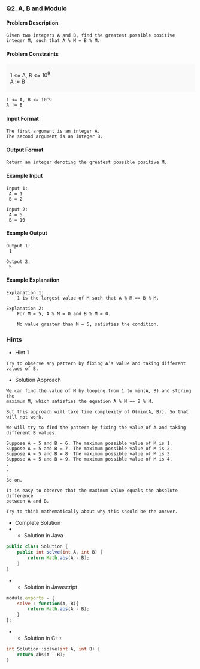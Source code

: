 ### Q2. A, B and Modulo

#### Problem Description
```text
Given two integers A and B, find the greatest possible positive 
integer M, such that A % M = B % M.
```
#### Problem Constraints
<div style="background-color: #f9f9f9; padding: 5px 10px;">
    <p>1 &lt;= A, B &lt;= 10<sup>9</sup><br>
    A != B</p>
</div>

```text
1 <= A, B <= 10^9
A != B
```
#### Input Format
```text
The first argument is an integer A.
The second argument is an integer B.
```
#### Output Format
```text
Return an integer denoting the greatest possible positive M.
```
#### Example Input
```text
Input 1:
 A = 1
 B = 2

Input 2:
 A = 5
 B = 10
```
#### Example Output
```text
Output 1:
 1

Output 2:
 5
```
#### Example Explanation
```text
Explanation 1:
    1 is the largest value of M such that A % M == B % M.

Explanation 2:
    For M = 5, A % M = 0 and B % M = 0.
    
    No value greater than M = 5, satisfies the condition.
```
### Hints
* Hint 1
```text
Try to observe any pattern by fixing A’s value and taking different values of B.
```
* Solution Approach
```text
We can find the value of M by looping from 1 to min(A, B) and storing the 
maximum M, which satisfies the equation A % M == B % M.

But this approach will take time complexity of O(min(A, B)). So that will not work.

We will try to find the pattern by fixing the value of A and taking different B values.

Suppose A = 5 and B = 6. The maximum possible value of M is 1.
Suppose A = 5 and B = 7. The maximum possible value of M is 2.
Suppose A = 5 and B = 8. The maximum possible value of M is 3.
Suppose A = 5 and B = 9. The maximum possible value of M is 4.
.
.
.
So on.

It is easy to observe that the maximum value equals the absolute difference 
between A and B.

Try to think mathematically about why this should be the answer.
```
* Complete Solution
* * Solution in Java
```java
public class Solution {
    public int solve(int A, int B) {
        return Math.abs(A - B);
    }
}
```
* * Solution in Javascript
```javascript
module.exports = { 
	solve : function(A, B){
        return Math.abs(A - B);
	}
};
```
* * Solution in C++
```cpp
int Solution::solve(int A, int B) {
    return abs(A - B);
}
```

